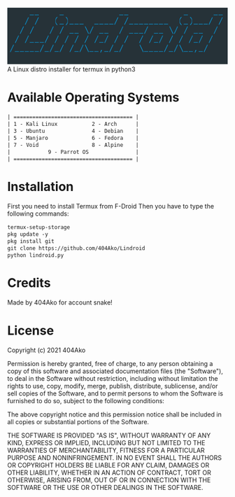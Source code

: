 ![](https://github.com/404Ako/Lindroid/blob/main/Screenshot_20211006-031544.png)
A Linux distro installer for termux in python3
# Available Operating Systems
```
| ====================================== |
| 1 - Kali Linux           2 - Arch      |
| 3 - Ubuntu               4 - Debian    |
| 5 - Manjaro              6 - Fedora    |
| 7 - Void                 8 - Alpine    |
|            9 - Parrot OS               |
| ====================================== |
```
# Installation
First you need to install Termux from F-Droid Then you have to type the following commands:
```
termux-setup-storage
pkg update -y
pkg install git
git clone https://github.com/404Ako/Lindroid
python lindroid.py
```
# Credits
Made by 404Ako for account snake!
# License
Copyright (c) 2021 404Ako

Permission is hereby granted, free of charge, to any person obtaining a copy
of this software and associated documentation files (the "Software"), to deal
in the Software without restriction, including without limitation the rights
to use, copy, modify, merge, publish, distribute, sublicense, and/or sell
copies of the Software, and to permit persons to whom the Software is
furnished to do so, subject to the following conditions:

The above copyright notice and this permission notice shall be included in all
copies or substantial portions of the Software.

THE SOFTWARE IS PROVIDED "AS IS", WITHOUT WARRANTY OF ANY KIND, EXPRESS OR
IMPLIED, INCLUDING BUT NOT LIMITED TO THE WARRANTIES OF MERCHANTABILITY,
FITNESS FOR A PARTICULAR PURPOSE AND NONINFRINGEMENT. IN NO EVENT SHALL THE
AUTHORS OR COPYRIGHT HOLDERS BE LIABLE FOR ANY CLAIM, DAMAGES OR OTHER
LIABILITY, WHETHER IN AN ACTION OF CONTRACT, TORT OR OTHERWISE, ARISING FROM,
OUT OF OR IN CONNECTION WITH THE SOFTWARE OR THE USE OR OTHER DEALINGS IN THE
SOFTWARE.
